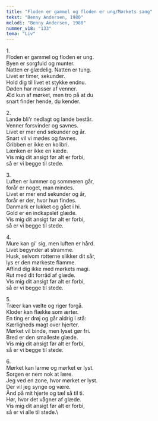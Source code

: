 ```yaml
---
title: "Floden er gammel og floden er ung/Mørkets sang"
tekst: "Benny Andersen, 1980"
melodi: "Benny Andersen, 1980"
nummer_v18: "133"
tema: "Liv"
---
```

1\.\
Floden er gammel og floden er ung.\
Byen er sorgfuld og munter.\
Natten er glædelig. Natten er tung.\
Livet er timer, sekunder.\
Hold dig til livet et stykke endnu.\
Døden har masser af venner.\
Æd kun af mørket, men tro på at du\
snart finder hende, du kender.

2\.\
Lande bli'r nedlagt og lande består.\
Venner forsvinder og savnes.\
Livet er mer end sekunder og år.\
Snart vil vi mødes og favnes.\
Gribben er ikke en kolibri.\
Lænken er ikke en kæde.\
Vis mig dit ansigt før alt er forbi,\
så er vi begge til stede.

3\.\
Luften er lummer og sommeren går,\
forår er noget, man mindes.\
Livet er mer end sekunder og år,\
forår er der, hvor hun findes.\
Danmark er lukket og gået i hi.\
Gold er en indkapslet glæde.\
Vis mig dit ansigt før alt er forbi,\
så er vi begge til stede.

4\.\
Mure kan gi' sig, men luften er hård.\
Livet begynder at stramme.\
Husk, selvom rotterne slikker dit sår,\
lys er den mørkeste flamme.\
Affind dig ikke med mørkets magi.\
Rut med dit forråd af glæde.\
Vis mig dit ansigt før alt er forbi,\
så er vi begge til stede.

5\.\
Træer kan vælte og riger forgå.\
Kloder kan flække som ærter.\
En ting er drøj og går aldrig i stå:\
Kærligheds magt over hjerter.\
Mørket vil binde, men lyset gør fri.\
Bred er den smalleste glæde.\
Vis mig dit ansigt før alt er forbi,\
så er vi begge til stede.

6\.\
Mørket kan larme og mørket er lyst.\
Sorgen er nem nok at lære.\
Jeg ved en zone, hvor mørket er lyst.\
Der vil jeg synge og være.\
Ånd på mit hjerte og tæl så til ti.\
Hør, hvor det vågner af glæde.\
Vis mig dit ansigt før alt er forbi,\
så er vi alle til stede.\
